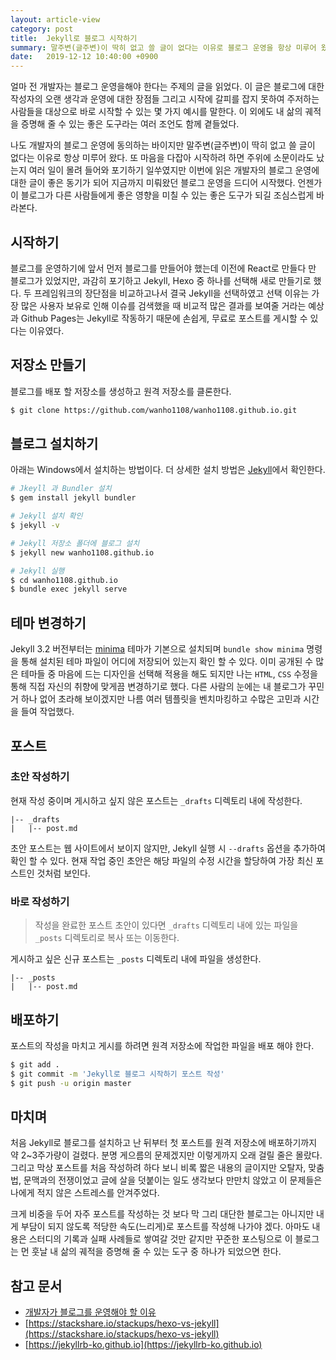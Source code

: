 ```yaml
---
layout: article-view
category: post
title:  Jekyll로 블로그 시작하기
summary: 말주변(글주변)이 딱히 없고 쓸 글이 없다는 이유로 블로그 운영을 항상 미루어 왔다. 또 마음을 다잡아 시작하려 하면 주위에 소문이라도 났는지 여러 일이 몰려 들어와 포기하기 일쑤였지만 이번에 읽은 개발자의 블로그 운영에 대한 글이 좋은 동기가 되어 지금까지 미뤄왔던 블로그 운영을 드디어 시작했다.
date:   2019-12-12 10:40:00 +0900
---
```


얼마 전 개발자는 블로그 운영을해야 한다는 주제의 글을 읽었다. 이 글은 블로그에 대한 작성자의 오랜 생각과 운영에 대한 장점들 그리고 시작에 갈피를 잡지 못하여 주저하는 사람들을 대상으로 바로 시작할 수 있는 몇 가지 예시를 말한다. 이 외에도 내 삶의 궤적을 증명해 줄 수 있는 좋은 도구라는 여러 조언도 함께 곁들었다.

나도 개발자의 블로그 운영에 동의하는 바이지만 말주변(글주변)이 딱히 없고 쓸 글이 없다는 이유로 항상 미루어 왔다. 또 마음을 다잡아 시작하려 하면 주위에 소문이라도 났는지 여러 일이 몰려 들어와 포기하기 일쑤였지만 이번에 읽은 개발자의 블로그 운영에 대한 글이 좋은 동기가 되어 지금까지 미뤄왔던 블로그 운영을 드디어 시작했다. 언젠가 이 블로그가 다른 사람들에게 좋은 영향을 미칠 수 있는 좋은 도구가 되길 조심스럽게 바라본다.

## 시작하기

 블로그를 운영하기에 앞서 먼저 블로그를 만들어야 했는데 이전에 React로 만들다 만 블로그가 있었지만, 과감히 포기하고 Jekyll, Hexo 중 하나를 선택해 새로 만들기로 했다. 두 프레임워크의 장단점을 비교하고나서 결국 Jekyll을 선택하였고 선택 이유는 가장 많은 사용자 보유로 인해 이슈를 검색했을 때 비교적 많은 결과를 보여줄 거라는 예상과 Github Pages는 Jekyll로 작동하기 때문에 손쉽게, 무료로 포스트를 게시할 수 있다는 이유였다.

## 저장소 만들기

블로그를 배포 할 저장소를 생성하고 원격 저장소를 클론한다.

```bash
$ git clone https://github.com/wanho1108/wanho1108.github.io.git
```

## 블로그 설치하기

아래는 Windows에서 설치하는 방법이다. 더 상세한 설치 방법은 [Jekyll](https://jekyllrb-ko.github.io/docs/installation/)에서 확인한다. 

```bash
# Jkeyll 과 Bundler 설치
$ gem install jekyll bundler

# Jekyll 설치 확인
$ jekyll -v

# Jekyll 저장소 폴더에 블로그 설치
$ jekyll new wanho1108.github.io

# Jekyll 실행
$ cd wanho1108.github.io
$ bundle exec jekyll serve
```

## 테마 변경하기

Jekyll 3.2 버전부터는 [minima](https://github.com/jekyll/minima) 테마가 기본으로 설치되며 `bundle show minima` 명령을 통해 설치된 테마 파일이 어디에 저장되어 있는지 확인 할 수 있다. 이미 공개된 수 많은 테마들 중 마음에 드는 디자인을 선택해 적용을 해도 되지만 나는 `HTML`, `CSS` 수정을 통해 직접 자신의 취향에 맞게끔 변경하기로 했다. 다른 사람의 눈에는 내 블로그가 꾸민 거 하나 없어 초라해 보이겠지만 나름 여러 템플릿을 벤치마킹하고 수많은 고민과 시간을 들여 작업했다.

## 포스트

### 초안 작성하기

현재 작성 중이며 게시하고 싶지 않은 포스트는 `_drafts` 디렉토리 내에 작성한다.

```
|-- _drafts
|   |-- post.md
```

초안 포스트는 웹 사이트에서 보이지 않지만, Jekyll 실행 시 `--drafts` 옵션을 추가하여 확인 할 수 있다. 현재 작업 중인 초안은 해당 파일의 수정 시간을 할당하여 가장 최신 포스트인 것처럼 보인다.

### 바로 작성하기

> 작성을 완료한 포스트 초안이 있다면 `_drafts` 디렉토리 내에 있는 파일을 `_posts` 디렉토리로 복사 또는 이동한다.

게시하고 싶은 신규 포스트는 `_posts` 디렉토리 내에 파일을 생성한다. 

```
|-- _posts
|   |-- post.md
```

## 배포하기

포스트의 작성을 마치고 게시를 하려면 원격 저장소에 작업한 파일을 배포 해야 한다.

```bash
$ git add .
$ git commit -m 'Jekyll로 블로그 시작하기 포스트 작성'
$ git push -u origin master
```

## 마치며

처음 Jekyll로 블로그를 설치하고 난 뒤부터 첫 포스트를 원격 저장소에 배포하기까지 약 2~3주가량이 걸렸다. 분명 게으름의 문제겠지만 이렇게까지 오래 걸릴 줄은 몰랐다. 그리고 막상 포스트를 처음 작성하려 하다 보니 비록 짧은 내용의 글이지만 오탈자, 맞춤법, 문맥과의 전쟁이었고 글에 살을 덧붙이는 일도 생각보다 만만치 않았고 이 문제들은 나에게 적지 않은 스트레스를 안겨주었다. 

크게 비중을 두어 자주 포스트를 작성하는 것 보다 막 그리 대단한 블로그는 아니지만 내게 부담이 되지 않도록 적당한 속도(느리게)로 포스트를 작성해 나가야 겠다. 아마도 내용은 스터디의 기록과 실패 사례들로 쌓여갈 것만 같지만 꾸준한 포스팅으로 이 블로그는 먼 훗날 내 삶의 궤적을 증명해 줄 수 있는 도구 중 하나가 되었으면 한다.

## 참고 문서

- [개발자가 블로그를 운영해야 할 이유](https://taegon.kim/archives/7107)
- [https://stackshare.io/stackups/hexo-vs-jekyll](https://stackshare.io/stackups/hexo-vs-jekyll)
- [https://jekyllrb-ko.github.io](https://jekyllrb-ko.github.io)